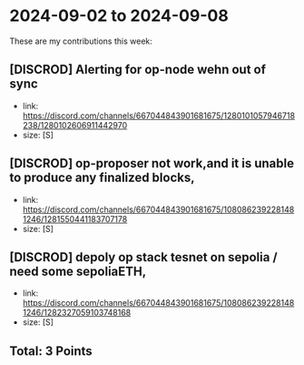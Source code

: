 # 2024-09-02 to 2024-09-08

These are my contributions this week:



## [DISCROD] Alerting for op-node wehn out of sync
- link: https://discord.com/channels/667044843901681675/1280101057946718238/1280102606911442970
- size: [S]

## [DISCROD] op-proposer not work,and it is unable to produce any finalized blocks, 
- link: https://discord.com/channels/667044843901681675/1080862392281481246/1281550441183707178
- size: [S]

## [DISCROD] depoly op stack tesnet on sepolia / need some sepoliaETH, 
- link: https://discord.com/channels/667044843901681675/1080862392281481246/1282327059103748168
- size: [S]



## Total: 3 Points